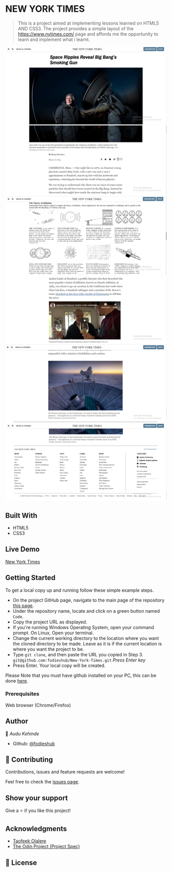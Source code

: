 # NEW YORK TIMES

> This is a project aimed at implementing lessons learned on HTML5 AND CSS3. The project provides a simple layout of the https://www.nytimes.com/ page and affords me the opportunity to learn and implement what i learnt.

![screenshot](img/new-york.png)
![screenshot](img/new-york2.png)
![screenshot](img/new-york6.png)
![screenshot](img/new-york7.png)
![screenshot](img/new-york8.png)
![screenshot](img/new-york9.png)

## Built With

- HTML5
- CSS3

## Live Demo

[New York Times](https://fodieshub.github.io/New-York-Times/)

## Getting Started

To get a local copy up and running follow these simple example steps.

- On the project GitHub page, navigate to the main page of the repository [this page](https://github.com/fodieshub/New-York-Times).
- Under the repository name, locate and click on a green button named `Code`.
- Copy the project URL as displayed.
- If you're running Windows Operating System, open your command prompt. On Linux, Open your terminal.
- Change the current working directory to the location where you want the cloned directory to be made. Leave as it is if the current location is where you want the project to be.
- Type `git clone`, and then paste the URL you copied in Step 3.<br>
  `git@github.com:fodieshub/New-York-Times.git` <em>Press Enter key</em><br>
- Press Enter. Your local copy will be created.

Please Note that you must have github installed on your PC, this can be done [here](https://gist.github.com/derhuerst/1b15ff4652a867391f03).

### Prerequisites

Web browser (Chrome/Firefox)

## Author

👤 *Audu Kehinde*

- Github: [@fodieshub](https://github.com/fodieshub)

## 🤝 Contributing

Contributions, issues and feature requests are welcome!

Feel free to check the [issues page](issues/).

## Show your support

Give a ⭐️ if you like this project!

## Acknowledgments

- [Taofeek Olalere](https://github.com/teekaytech)
- [The Odin Project (Project Spec)](https://www.theodinproject.com/courses/javascript/lessons/todo-list)

## 📝 License